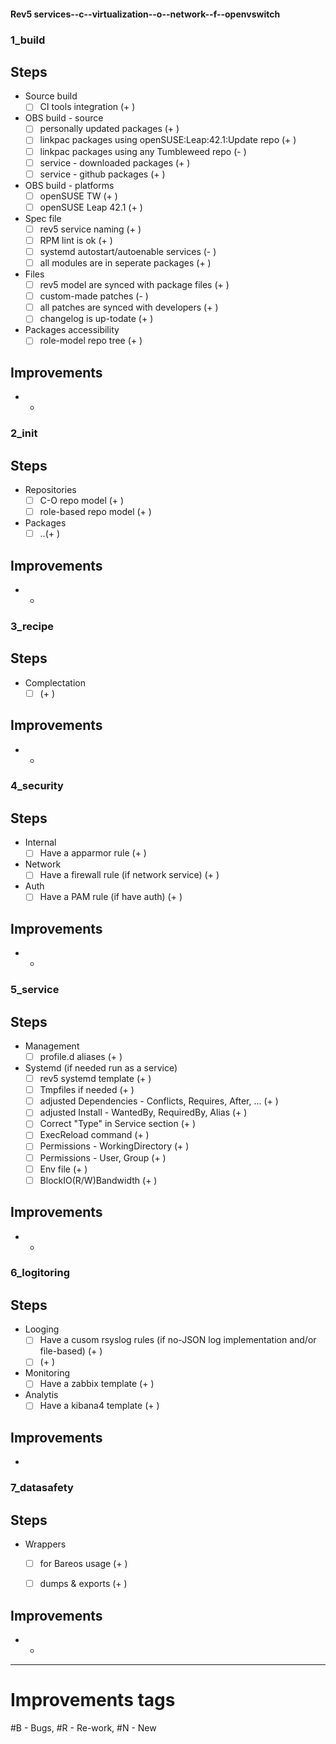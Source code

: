 #### Rev5 services--c--virtualization--o--network--f--openvswitch
### 1_build

## Steps
- Source build
    - [ ] CI tools integration (+ )

- OBS build - source
    - [ ] personally updated packages (+ )
    - [ ] linkpac packages using openSUSE:Leap:42.1:Update repo (+ )
    - [ ] linkpac packages using any Tumbleweed repo (- )
    - [ ] service - downloaded packages (+ )
    - [ ] service - github packages (+ )

- OBS build - platforms
    - [ ] openSUSE TW (+ )
    - [ ] openSUSE Leap 42.1 (+ )

- Spec file
    - [ ] rev5 service naming (+ ) 
    - [ ] RPM lint is ok (+ ) 
    - [ ] systemd autostart/autoenable services (- ) 
    - [ ] all modules are in seperate packages (+ ) 

- Files
    - [ ] rev5 model are synced with package files (+ ) 
    - [ ] custom-made patches (- ) 
    - [ ] all patches are synced with developers (+ ) 
    - [ ] changelog is up-todate (+ ) 

- Packages accessibility
    - [ ] role-model repo tree (+ ) 

## Improvements 
- 
    - 

### 2_init

## Steps
- Repositories
    - [ ] C-O repo model (+ )
    - [ ] role-based repo model (+ )

- Packages 
    - [ ] ..(+ ) 

## Improvements 
- 
    - 

### 3_recipe

## Steps
- Complectation
    - [ ]  (+ ) 

## Improvements 
- 
    - 

### 4_security

## Steps

- Internal
    - [ ] Have a apparmor rule (+ )

- Network
    - [ ] Have a firewall rule (if network service) (+ ) 

- Auth
    - [ ] Have a PAM rule (if have auth) (+ ) 

## Improvements 
- 
    - 

### 5_service

## Steps
- Management
    - [ ]  profile.d aliases (+ ) 

- Systemd (if needed run as a service)
    - [ ] rev5 systemd template  (+ ) 
    - [ ] Tmpfiles if needed (+ ) 
    - [ ] adjusted Dependencies - Conflicts, Requires, After, ... (+ ) 
    - [ ] adjusted Install - WantedBy, RequiredBy, Alias (+ ) 
    - [ ] Correct "Type" in Service section (+ ) 
    - [ ] ExecReload command (+ ) 
    - [ ] Permissions - WorkingDirectory	  (+ )
    - [ ] Permissions - User,  Group  (+ ) 
    - [ ] Env file (+ ) 
    - [ ] BlockIO(R/W)Bandwidth (+ ) 

## Improvements 
- 
    - 

### 6_logitoring

## Steps
- Looging
    - [ ]  Have a cusom rsyslog rules (if no-JSON log implementation and/or file-based) (+ ) 
    - [ ]  (+ ) 

- Monitoring
    - [ ] Have a zabbix template (+ ) 

- Analytis
    - [ ] Have a kibana4 template (+ ) 
 
## Improvements 
*

### 7_datasafety

## Steps
- Wrappers
    - [ ] for Bareos usage (+ ) 
    - [ ] dumps & exports (+ ) 


## Improvements 
- 
    - 

-----
# Improvements tags
#B - Bugs, #R - Re-work, #N - New